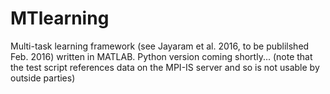 # MTlearning
Multi-task learning framework (see Jayaram et al. 2016, to be publilshed Feb. 2016) written in MATLAB. Python version coming shortly... (note that the test script references data on the MPI-IS server and so is not usable by outside parties)
